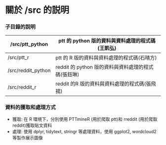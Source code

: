 關於 /src 的説明
================
### 子目錄的説明

|/src/ptt_python|ptt 的 python 版的資料與資料處理的程式碼(王凱弘)|
|------------|-------------------------------------------|
|/src/ptt_r|ptt 的 R 版的資料與資料處理的程式碼(石晴方)|
|/src/reddit_python|reddit 的 python 版的資料與資料處理的程式碼(張鈺琳)|
|/src/reddit_r|reddit 的R 版的資料與資料處理的程式碼(張飛揚)|
### 資料的獲取和處理方式
- 獲取: 在 R 環境下，分別使用 PTTmineR (用於爬取 ptt)和 rreddit (用於爬取 reddit)獲取貼文資料
- 處理: 使用 dplyr, tidytext, stringr 等處理資料，使用 ggplot2, wordcloud2 等製作展示圖像
